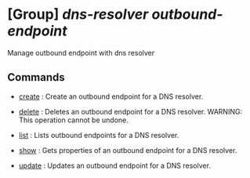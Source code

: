 # [Group] _dns-resolver outbound-endpoint_

Manage outbound endpoint with dns resolver

## Commands

- [create](/Commands/dns-resolver/outbound-endpoint/_create.md)
: Create an outbound endpoint for a DNS resolver.

- [delete](/Commands/dns-resolver/outbound-endpoint/_delete.md)
: Deletes an outbound endpoint for a DNS resolver. WARNING: This operation cannot be undone.

- [list](/Commands/dns-resolver/outbound-endpoint/_list.md)
: Lists outbound endpoints for a DNS resolver.

- [show](/Commands/dns-resolver/outbound-endpoint/_show.md)
: Gets properties of an outbound endpoint for a DNS resolver.

- [update](/Commands/dns-resolver/outbound-endpoint/_update.md)
: Updates an outbound endpoint for a DNS resolver.
